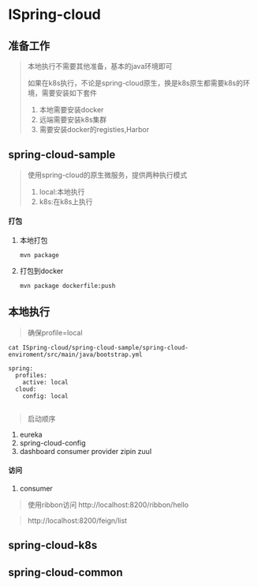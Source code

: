ISpring-cloud
====

## 准备工作

> 本地执行不需要其他准备，基本的java环境即可
>
> 如果在k8s执行，不论是spring-cloud原生，换是k8s原生都需要k8s的环境，需要安装如下套件
>
> 1. 本地需要安装docker
> 2. 远端需要安装k8s集群
> 3. 需要安装docker的registies,Harbor



## spring-cloud-sample

> 使用spring-cloud的原生微服务，提供两种执行模式
>
> 1. local:本地执行
> 2. k8s:在k8s上执行

#### 打包
1. 本地打包

   ```
   mvn package
   ```

2. 打包到docker

   ```
   mvn package dockerfile:push  
   ```
## 本地执行
> 确保profile=local
```
cat ISpring-cloud/spring-cloud-sample/spring-cloud-enviroment/src/main/java/bootstrap.yml

spring:
  profiles:
    active: local
  cloud:
    config: local
    
```

> 启动顺序

1. eureka
2. spring-cloud-config
3. dashboard consumer provider zipin zuul

#### 访问
1. consumer
> 使用ribbon访问 
> http://localhost:8200/ribbon/hello

> http://localhost:8200/feign/list

## spring-cloud-k8s



## spring-cloud-common